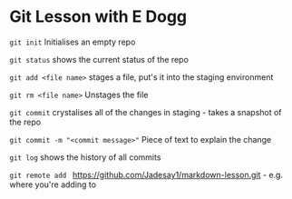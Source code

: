 # Git Lesson with E Dogg

`git init` Initialises an empty repo

`git status` shows the current status of the repo

`git add <file name>` stages a file, put's it into the staging environment 

`git rm <file name>` Unstages the file 

`git commit` crystalises all of the changes in staging - takes a snapshot of the repo

`git commit -m "<commit message>"` Piece of text to explain the change

`git log` shows the history of all commits

`git remote add ` https://github.com/Jadesay1/markdown-lesson.git - e.g. where you're adding to 


